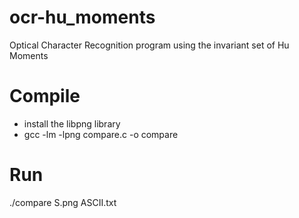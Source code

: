 # ocr-hu_moments
Optical Character Recognition program using the invariant set of Hu Moments

# Compile
- install the libpng library
- gcc -lm -lpng compare.c -o compare

# Run
./compare S.png ASCII.txt
